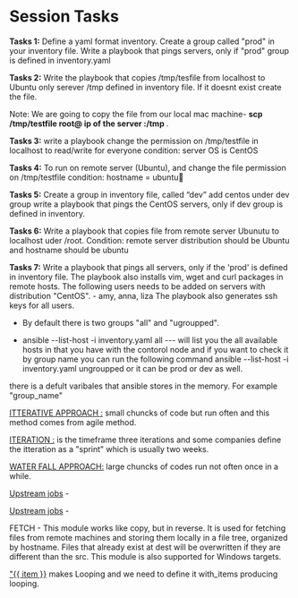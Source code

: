 <h1><b>Session Tasks</b></h1>

<b>Tasks 1:</b>
Define a yaml format inventory. Create a group called "prod" in your inventory file. Write a playbook that pings servers, only if "prod" group is defined in inventory.yaml

<b>Tasks 2:</b>
Write the playbook that copies /tmp/tesfile from localhost to Ubuntu only serever /tmp defined in inventory file. If it doesnt exist create the file.

Note: We are going to copy the file from our local mac machine- <b> scp /tmp/testfile root@ ip of the server :/tmp </b>. 

<b>Tasks 3:</b>
write a playbook change the permission on /tmp/testfile in localhost to read/write for everyone condition: server OS is CentOS

<b>Tasks 4:</b>
To run on remote server (Ubuntu), and change the file permission on /tmp/testfile
condition: hostname = ubuntu

<b>Tasks 5:</b>
Create a group in inventory file, called “dev” add centos under dev group write a playbook that pings the CentOS servers, only if dev group is defined in inventory.

<b>Tasks 6:</b>
Write a playbook that copies file from remote server Ubunutu to localhost uder /root. Condition: remote server distribution should be Ubuntu and hostname should be ubuntu

<b>Tasks 7:</b>
Write a playbook that pings all servers, only if the 'prod' is defined in inventory file. The playbook also installs vim, wget and curl packages in remote hosts. The following users needs to be added on servers with distribution "CentOS". - amy, anna, liza The playbook also generates ssh keys for all users.

- By default there is two groups "all" and "ugroupped".

- ansible --list-host -i inventory.yaml all --- will list you the all available hosts in that you have with the contorol node and if you want to check it by group name you can run the following command ansible --list-host -i inventory.yaml ungroupped or it can be prod or dev as well.

there is a defult varibales that ansible stores in the memory. For example "group_name" 

<u>ITTERATIVE APPROACH :</u> small chuncks of code but run often and this method comes from agile method.

<u>ITERATION :</u> is the timeframe three iterations and some companies define the itteration as a "sprint" which is usually two weeks.

<u>WATER FALL APPROACH:</u> large chuncks of codes run not often once in a while.

<u>Upstream jobs</u> - 

<u>Upstream jobs</u> -

FETCH - This module works like copy, but in reverse. It is used for fetching files from remote machines and storing them locally in a file tree, organized by hostname. Files that already exist at dest will be overwritten if they are different than the src. This module is also supported for Windows targets.

<u>"{{ item }}</u> makes Looping and we need to define it with_items producing looping.

